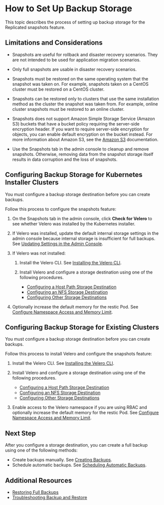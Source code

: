 # How to Set Up Backup Storage

This topic describes the process of setting up backup storage for the Replicated snapshots feature.

## Limitations and Considerations

- Snapshots are useful for rollback and disaster recovery scenarios. They are not intended to be used for application migration scenarios.

- Only full snapshots are usable in disaster recovery scenarios.

- Snapshots must be restored on the same operating system that the snapshot was taken on. For example, snapshots taken on a CentOS cluster must be restored on a CentOS cluster.

- Snapshots can be restored only to clusters that use the same installation method as the cluster the snapshot was taken from. For example, online cluster snapshots must be restored to an online cluster.

- Snapshots does not support Amazon Simple Storage Service (Amazon S3) buckets that have a bucket policy requiring the server-side encryption header. If you want to require server-side encryption for objects, you can enable default encryption on the bucket instead. For more information about Amazon S3, see the [Amazon S3](https://docs.aws.amazon.com/s3/?icmpid=docs_homepage_featuredsvcs) documentation.

- Use the Snapshots tab in the admin console to cleanup and remove snapshots. Otherwise, removing data from the snapshot storage itself results in data corruption and the loss of snapshots.

## Configuring Backup Storage for Kubernetes Installer Clusters

You must configure a backup storage destination before you can create backups.

Follow this process to configure the snapshots feature:

1. On the Snapshots tab in the admin console, click **Check for Velero** to see whether Velero was installed by the Kubernetes installer.

1. If Velero was installed, update the default internal storage settings in the admin console because internal storage is insufficient for full backups. See [Updating Settings in the Admin Console](snapshots-updating-with-admin-console).

1. If Velero was not installed:

    1. Install the Velero CLI. See [Installing the Velero CLI](snapshots-velero-cli-installing).

    1. Install Velero and configure a storage destination using one of the following procedures.

        - [Configuring a Host Path Storage Destination](snapshots-configuring-hostpath)
        - [Configuring an NFS Storage Destination](snapshots-configuring-nfs)
        - [Configuring Other Storage Destinations](snapshots-storage-destinations)

1. Optionally increase the default memory for the restic Pod. See [Configure Namespace Access and Memory Limit](snapshots-velero-installing-config).

## Configuring Backup Storage for Existing Clusters

You must configure a backup storage destination before you can create backups.

Follow this process to install Velero and configure the snapshots feature:

1. Install the Velero CLI. See [Installing the Velero CLI](snapshots-velero-cli-installing).

1. Install Velero and configure a storage destination using one of the following procedures.

    - [Configuring a Host Path Storage Destination](snapshots-configuring-hostpath)
    - [Configuring an NFS Storage Destination](snapshots-configuring-nfs)
    - [Configuring Other Storage Destinations](snapshots-storage-destinations)

1. Enable access to the Velero namespace if you are using RBAC and optionally increase the default memory for the restic Pod. See [Configure Namespace Access and Memory Limit](snapshots-velero-installing-config).

## Next Step

After you configure a storage destination, you can create a full backup using one of the following methods:

  * Create backups manually. See [Creating Backups](snapshots-creating).
  * Schedule automatic backups. See [Scheduling Automatic Backups](snapshots-scheduling).

## Additional Resources

* [Restoring Full Backups](snapshots-restoring-full)
* [Troubleshooting Backup and Restore](snapshots-troubleshooting-backup-restore)
